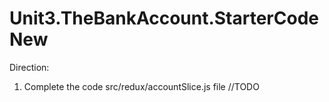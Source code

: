 # Unit3.TheBankAccount.StarterCodeNew

Direction:

1. Complete the code src/redux/accountSlice.js file //TODO
